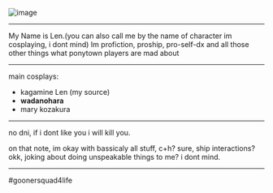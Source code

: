![image](https://github.com/LenoLen/LenoLen/assets/155751119/214d426b-bf44-4559-a546-89cadb484095)
***
My Name is Len.(you can also call me by the name of character im cosplaying, i dont mind)
Im profiction, proship, pro-self-dx and all those other things what ponytown players are mad about
***
main cosplays:
- kagamine Len (my source)
- **wadanohara**
- mary kozakura
***
no dni, if i dont like you i will kill you.

on that note, im okay with bassicaly all stuff, c+h? sure, ship interactions? okk, joking about doing unspeakable things to me? i dont mind.
***
#goonersquad4life
